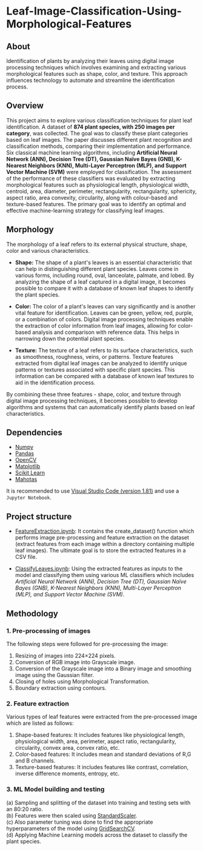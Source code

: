 # Leaf-Image-Classification-Using-Morphological-Features

## About
Identification of plants by analyzing their leaves using digital image processing techniques which involves examining and extracting various morphological features such as shape, color, and texture. This approach influences technology to automate and streamline the identification process.

## Overview

This project aims to explore various classification techniques for plant leaf identification. A dataset of **874 plant species, with 250 images per category**, was collected. The goal was to classify these plant categories based on leaf images. The paper discusses different plant recognition and classification methods, comparing their implementation and performance. Six classical machine learning algorithms, including **Artificial Neural Network (ANN), Decision Tree (DT), Gaussian Naïve Bayes (GNB), K-Nearest Neighbors (KNN), Multi-Layer Perceptron (MLP), and Support Vector Machine (SVM)** were employed for classification.
The assessment of the performance of these classifiers was evaluated by extracting morphological features such as physiological length, physiological width, centroid, area, diameter, perimeter, rectangularity, rectangularity, sphericity, aspect ratio, area convexity, circularity, along with colour-based and texture-based features. The primary goal was to identify an optimal and effective machine-learning strategy for classifying leaf images.

## Morphology

The morphology of a leaf refers to its external physical structure, shape, color and various characteristics.

* **Shape:** The shape of a plant's leaves is an essential characteristic that can help in distinguishing different plant species. Leaves come in various forms, including round, oval, lanceolate, palmate, and lobed. By analyzing the shape of a leaf captured in a digital image, it becomes possible to compare it with a database of known leaf shapes to identify the plant species.

* **Color:** The color of a plant's leaves can vary significantly and is another vital feature for identification. Leaves can be green, yellow, red, purple, or a combination of colors. Digital image processing techniques enable the extraction of color information from leaf images, allowing for color-based analysis and comparison with reference data. This helps in narrowing down the potential plant species.

* **Texture:** The texture of a leaf refers to its surface characteristics, such as smoothness, roughness, veins, or patterns. Texture features extracted from digital leaf images can be analyzed to identify unique patterns or textures associated with specific plant species. This information can be compared with a database of known leaf textures to aid in the identification process.

By combining these three features - shape, color, and texture through digital image processing techniques, it becomes possible to develop algorithms and systems that can automatically identify plants based on leaf characteristics.

## Dependencies

* [Numpy](http://www.numpy.org)
* [Pandas](https://pandas.pydata.org)
* [OpenCV](https://opencv.org)
* [Matplotlib](https://matplotlib.org)
* [Scikit Learn](http://scikit-learn.org/)
* [Mahotas](http://mahotas.readthedocs.io/en/latest/)

It is recommended to use [Visual Studio Code (version 1.81)](https://code.visualstudio.com/) and use a `Jupyter Notebook`.

## Project structure

* [FeatureExtraction.ipynb](FeatureExtraction.ipynb): It contains the create_dataset() function which performs image pre-processing and feature extraction on the dataset (extract features from each image within a directory containing multiple leaf images). The ultimate goal is to store the extracted features in a CSV file.

* [ClassifyLeaves.ipynb](ClassifyLeaves.ipynb): Using the extracted features as inputs to the model and classifying them using various ML classifiers which includes *Artificial Neural Network (ANN), Decision Tree (DT), Gaussian Naïve Bayes (GNB), K-Nearest Neighbors (KNN), Multi-Layer Perceptron (MLP), and Support Vector Machine (SVM)*. 

## Methodology

### 1. Pre-processing of images

The following steps were followed for pre-processing the image:

  1. Resizing of images into 224×224 pixels.
  2. Conversion of RGB image into Grayscale image.
  3. Conversion of the Grayscale image into a Binary image and smoothing image using the Gaussian filter.
  4. Closing of holes using Morphological Transformation.
  5. Boundary extraction using contours.

### 2. Feature extraction

Various types of leaf features were extracted from the pre-processed image which are listed as follows:

  1. Shape-based features: It includes features like physiological length, physiological width, area, perimeter, aspect ratio, rectangularity, circularity, convex area, convex ratio, etc.
  2. Color-based features: It includes mean and standard deviations of R,G and B channels.
  3. Texture-based features: It includes features like contrast, correlation, inverse difference moments, entropy, etc.

### 3. ML Model building and testing

  (a) Sampling and splitting of the dataset into training and testing sets with an 80:20 ratio.<br>
  (b) Features were then scaled using [StandardScaler](http://scikit-learn.org/stable/modules/generated/sklearn.preprocessing.StandardScaler.html).<br>
  (c) Also parameter tuning was done to find the appropriate hyperparameters of the model using [GridSearchCV](http://scikit-learn.org/stable/modules/generated/sklearn.model_selection.GridSearchCV.html).<br>
  (d) Applying Machine Learning models across the dataset to classify the plant species.
